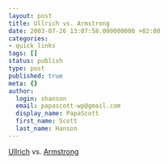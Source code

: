 ```yaml
---
layout: post
title: Ullrich vs. Armstrong
date: 2003-07-26 13:07:58.000000000 +02:00
categories:
- quick links
tags: []
status: publish
type: post
published: true
meta: {}
author:
  login: shanson
  email: papascott-wp@gmail.com
  display_name: PapaScott
  first_name: Scott
  last_name: Hanson
---
```

<p><a title="15:59 CET: Do it :: hebig.org/blog" href="http://www.hebig.org/blogs/archives/main/001091.php">Ullrich</a>  vs. <a title="Eamonn Fitzgerald's Rainy Day: On yer bike, Lance, ye boyo!" href="http://www.eamonn.com/archives/000553.html#000553">Armstrong</a></p>
